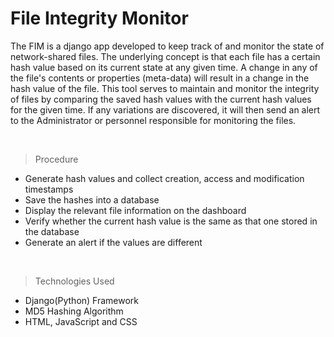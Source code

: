 # File Integrity Monitor

The FIM is a django app developed to keep track of and monitor the state of network-shared files. The underlying concept is that each file has a certain hash value based on its current state at any given time. A change in any of the file's contents or properties (meta-data) will result in a change in the hash value of the file. This tool serves to maintain and monitor the integrity of files by comparing the saved hash values with the current hash values for the given time. If any variations are discovered, it will then send an alert to the Administrator or personnel responsible for monitoring the files.

<br />

> Procedure

- Generate hash values and collect creation, access and modification timestamps
- Save the hashes into a database
- Display the relevant file information on the dashboard
- Verify whether the current hash value is the same as that one stored in the database
- Generate an alert if the values are different

<br />

> Technologies Used

- Django(Python) Framework
- MD5 Hashing Algorithm
- HTML, JavaScript and CSS